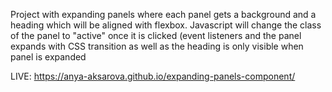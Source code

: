 Project with expanding panels where each panel
gets a background and a heading which will be aligned
with flexbox. Javascript will change the class of the
panel to "active" once it is clicked (event listeners
and the panel expands with CSS transition as well as 
the heading is only visible when panel is expanded

LIVE:
https://anya-aksarova.github.io/expanding-panels-component/
